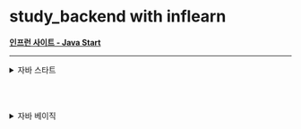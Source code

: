 # study_backend with inflearn

[**인프런 사이트 - Java Start**](https://www.inflearn.com/)

---

<details>
<summary>자바 스타트</summary>

> 2025.05.29
## Section 0. 강의 소개와 자료
- [x] 1.강의 소개
- [x] 2.수업 자료
- [x] 3.강의 소스 코드

## Section 1. Hello World
- [x] 4.개발 환경 설정
- [x] 5.다운로드 소스 코드 실행 방법
  - 예제: [Main.java](java_start/Main.java) 
- [x] 6.자바 프로그램 실행
  - 예제: [HelloJava.java](java_start/HelloJava.java)
  - 예제: [HelloJava2.java](java_start/HelloJava2.java)
- [x] 7.주석(comment)
  - 예제: [CommentJava](java_start/CommentJava.java)
- [x] 8.자바란?
  - 자바 표준 스펙 (설계도 = 문서)
  - 참고 문서: [어떤 JDK 버전을 사용해야할까요?](https://whichjdk.com/ko)
  - 컴파일과 실행
    - 컴파일러 (javac 프로그램 사용: ```.java → .class```
    - 실행 (java 프로그램 사용: JVM 실행)
  - IDE와 자바 (인텔리제이: ```.java → .class → 실행``` 전 과정을 자동으로 해줌)
  - 자바와 운영체제 독립성 (모든 OS에서 실행 가능)

<br><br>

> 2025.06.03
## Section 2. 변수
- [x] 9.변수 시작
  - 예제: [Var1.java](java_start/variable/Var1.java)
  - 예제: [Var2.java](java_start/variable/Var2.java)
- [x] 10.변수 값 변경
  - 예제: [Var3.java](java_start/variable/Var3.java)
- [x] 11.변수 선언과 초기화
  - 예제: [Var4.java](java_start/variable/Var4.java)
  - 예제: [Var5.java](java_start/variable/Var5.java)
  - 예제: [Var6.java](java_start/variable/Var6.java) 주석 해제 필요
- [x] 12.변수 타입1
  - 예제: [Var7.java](java_start/variable/Var7.java)
- [x] 13.변수 타입2
  - 예제: [Var8.java](java_start/variable/Var8.java)
- [x] 14.변수 명명 규칙
- [x] 15.문제와 풀이
  - 예제: [VarEx1Question.java](java_start/variable/ex/VarEx1Question.java)
  - 예제: [VarEx2.java](java_start/variable/ex/VarEx2.java)
  - 예제: [VarEx3.java](java_start/variable/ex/VarEx3.java)
- [x] 16.정리

## Section 3. 연산자
- [x] 17.산술 연산자
  - 예제: [Operator1.java](java_start/operator/Operator1.java)
- [x] 18.문자열 더하기
  - 예제: [Operator2.java](java_start/operator/Operator2.java)
- [x] 19.연산자 우선순위
  - 예제: [Operator3.java](java_start/operator/Operator3.java)
  - 예제: [Operator4.java](java_start/operator/Operator4.java)
- [x] 20.증감 연산자
  - 예제: [OperatorAdd1.java](java_start/operator/OperatorAdd1.java)
  - 예제: [OperatorAdd2.java](java_start/operator/OperatorAdd2.java)
- [x] 21.비교 연산자
  - 예제: [Comp1.java](java_start/operator/Comp1.java)
  - 예제: [Comp2.java](java_start/operator/Comp2.java)
- [x] 22.논리 연산자
  - 예제: [Logical1.java](java_start/operator/Logical1.java)
  - 예제: [Logical2.java](java_start/operator/Logical2.java)
- [x] 23.대입 연산자
  - 예제: [Assign1.java](java_start/operator/Assign1.java)
- [x] 24.문제와 풀이
  - 예제: [OperationEx1.java](java_start/operator/ex/OperationEx1.java)
  - 예제: [OperationEx2.java](java_start/operator/ex/OperationEx2.java)
  - 예제: [OperationEx3.java](java_start/operator/ex/OperationEx3.java)
- [x] 25.정리

<br><br>

> 2025.06.04
## Section 4. 조건문
- [x] 26.if문1 - if, else
  - 예제: [If1.java](java_start/cond/If1.java)
  - 예제: [If2.java](java_start/cond/If2.java)
- [x] 27.if문2 - else if
  - 예제: [If3.java](java_start/cond/If3.java)
  - 예제: [If4.java](java_start/cond/If4.java)
- [x] 28.if문3 - if문과 else if문
  - 예제: [If5.java](java_start/cond/If5.java)
  - 예제: [If6.java](java_start/cond/If6.java)
- [x] 29.switch문
  - 예제: [Switch1.java](java_start/cond/Switch1.java)
  - 예제: [Switch2.java](java_start/cond/Switch2.java)
  - 예제: [Switch3.java](java_start/cond/Switch3.java)
  - 예제: [Switch4.java](java_start/cond/Switch4.java)
- [x] 30.삼항 연산자
  - 예제: [CondOp1.java](java_start/cond/CondOp1.java)
  - 예제: [CondOp2.java](java_start/cond/CondOp2.java)
- [x] 31.문제와 풀이1
  - 예제: [ScoreEx.java](java_start/cond/ex/ScoreEx.java)
  - 예제: [DistanceEx.java](java_start/cond/ex/DistanceEx.java)
  - 예제: [ExchangeRateEx.java](java_start/cond/ex/ExchangeRateEx.java)
- [x] 32.문제와 풀이2
  - 예제: [MovieRateEx.java](java_start/cond/ex/MovieRateEx.java)
  - 예제: [GradeSwitchEx.java](java_start/cond/ex/GradeSwitchEx.java)
  - 예제: [CondOpEx.java](java_start/cond/ex/CondOpEx.java)
  - 예제: [EvenOddEx.java](java_start/cond/ex/EvenOddEx.java)
- [x] 33.정리

## Section 5. 반복문
- [x] 34.반복문 시작
  - 예제: [While1_1.java](java_start/loop/While1_1.java)
- [x] 35.while문1
  - 예제: [While1_2.java](java_start/loop/While1_2.java)
- [x] 36.while문2
  - 예제: [While2_1.java](java_start/loop/While2_1.java)
  - 예제: [While2_2.java](java_start/loop/While2_2.java)
  - 예제: [While2_3.java](java_start/loop/While2_3.java)
- [x] 37.do-while문
  - 예제: [DoWhile1.java](java_start/loop/DoWhile1.java)
  - 예제: [DoWhile2.java](java_start/loop/DoWhile2.java)
- [x] 38.break, continue
  - 예제: [Break1.java](java_start/loop/Break1.java)
  - 예제: [Continue1.java](java_start/loop/Continue1.java)
- [x] 39.for문1
  - 예제: [For1.java](java_start/loop/For1.java)
  - 예제: [For2.java](java_start/loop/For2.java)
- [x] 40.for문2
  - 예제: [Break2.java](java_start/loop/Break2.java)
  - 예제: [Break3.java](java_start/loop/Break3.java)
- [x] 41.중첩 반복문
  - 예제: [Nested1.java](java_start/loop/Nested1.java)
- [x] 42.문제와 풀이1
  - 예제: [WhileEx1.java](java_start/loop/ex/WhileEx1.java)
  - 예제: [ForEx1.java](java_start/loop/ex/ForEx1.java)
  - 예제: [WhileEx2.java](java_start/loop/ex/WhileEx2.java)
  - 예제: [ForEx2.java](java_start/loop/ex/ForEx2.java)
  - 예제: [WhileEx3.java](java_start/loop/ex/WhileEx3.java)
  - 예제: [ForEx3.java](java_start/loop/ex/ForEx3.java)
- [x] 43.문제와 풀이2
  - 예제: [NestedEx1.java](java_start/loop/ex/NestedEx1.java)
  - 예제: [NestedEx2.java](java_start/loop/ex/NestedEx2.java)
- [x] 44.정리

<br><br>

> 2025.06.05
## Section 6. 스코프, 형변환
- [x] 45.스코프1 - 지역 변수와 스코프
    - 예제: [Scope1.java](java_start/scope/Scope1.java)
    - 예제: [Scope2.java](java_start/scope/Scope2.java)
- [x] 46.스코프2 - 스코프 존재 이유
    - 예제: [Scope3_1.java](java_start/scope/Scope3_1.java)
    - 예제: [Scope3_2.java](java_start/scope/Scope3_2.java)
- [x] 47.형변환1 - 자동 형변환
  - 예제: [Casting1.java](java_start/casting/Casting1.java)
- [x] 48.형변환2 - 명시적 형변환
  - 예제: [Casting2.java](java_start/casting/Casting2.java)
  - 예제: [Casting3.java](java_start/casting/Casting3.java)
- [x] 49.계산과 형변환
  - 예제: [Casting4.java](java_start/casting/Casting4.java)
- [x] 50.정리

<br><br>

> 2025.06.06
## Section 7. 훈련
- [x] 51.Scanner 학습
  - 예제: [Scanner1.java](java_start/scanner/Scanner1.java)
- [x] 52.Scanner - 기본 예제
  - 예제: [Scanner2.java](java_start/scanner/Scanner2.java)
  - 예제: [Scanner3.java](java_start/scanner/Scanner3.java)
- [x] 53.Scanner - 반복 예제
  - 예제: [ScannerWhile1.java](java_start/scanner/ScannerWhile1.java)
  - 예제: [ScannerWhile2.java](java_start/scanner/ScannerWhile2.java)
  - 예제: [ScannerWhile3.java](java_start/scanner/ScannerWhile3.java)
- [x] 54.문제와 풀이1
  - 예제: [ScannerEx1.java](java_start/scanner/ex/ScannerEx1.java)
  - 예제: [ScannerEx2.java](java_start/scanner/ex/ScannerEx2.java)
  - 예제: [ScannerEx3.java](java_start/scanner/ex/ScannerEx3.java)
  - 예제: [ScannerEx4.java](java_start/scanner/ex/ScannerEx4.java)
- [x] 55.문제와 풀이2
  - 예제: [ChangeVarEx.java](java_start/scanner/ex/ChangeVarEx.java)
  - 예제: [ScannerEx5.java](java_start/scanner/ex/ScannerEx5.java)
- [x] 56.문제와 풀이3
  - 예제: [ScannerWhileEx1.java](java_start/scanner/ex/ScannerWhileEx1.java)
  - 예제: [ScannerWhileEx2.java](java_start/scanner/ex/ScannerWhileEx2.java)
  - 예제: [ScannerWhileEx3.java](java_start/scanner/ex/ScannerWhileEx3.java)
- [x] 57.문제와 풀이4
  - 예제: [ScannerWhileEx4.java](java_start/scanner/ex/ScannerWhileEx4.java)
- [x] 58.정리

<br><br>

> 2025.06.07
## Section 8. 배열
- [x] 59.배열 시작
  - 예제: [Array1.java](java_start/array/Array1.java)
- [x] 60.배열의 선언과 생성
  - 예제: [Array1Ref1.java](java_start/array/Array1Ref1.java)
- [x] 61.배열 사용
- [x] 62.배열 리펙토링
  - 예제: [Array1Ref2.java](java_start/array/Array1Ref2.java)
  - 예제: [Array1Ref3.java](java_start/array/Array1Ref3.java)
  - 예제: [Array1Ref4.java](java_start/array/Array1Ref4.java)
- [x] 63.2차원 배열 - 시작
  - 예제: [ArrayDi0.java](java_start/array/ArrayDi0.java)
- [x] 64.2차원 배열 - 리팩토링1
  - 예제: [ArrayDi1.java](java_start/array/ArrayDi1.java)
  - 예제: [ArrayDi2.java](java_start/array/ArrayDi2.java)
- [x] 65.2차원 배열 - 리팩토링2
  - 예제: [ArrayDi3.java](java_start/array/ArrayDi3.java)
  - 예제: [ArrayDi4.java](java_start/array/ArrayDi4.java)
- [x] 66.향상된 for문
  - 예제: [EnhancedFor1.java](java_start/array/EnhancedFor1.java)
- [x] 67.문제와 풀이1
  - 예제: [ArrayEx1.java](java_start/array/ex/ArrayEx1.java)
  - 예제: [ArrayEx2.java](java_start/array/ex/ArrayEx2.java)
  - 예제: [ArrayEx3.java](java_start/array/ex/ArrayEx3.java)
  - 예제: [ArrayEx4.java](java_start/array/ex/ArrayEx4.java)
  - 예제: [ArrayEx5.java](java_start/array/ex/ArrayEx5.java)
- [x] 68.문제와 풀이2
  - 예제: [ArrayEx6.java](java_start/array/ex/ArrayEx6.java)
  - 예제: [ArrayEx7.java](java_start/array/ex/ArrayEx7.java)
  - 예제: [ArrayEx8.java](java_start/array/ex/ArrayEx8.java)
- [x] 69.문제와 풀이3
  - 예제: [ProductAdminEX.java](java_start/array/ex/ProductAdminEX.java)
- [x] 70.정리

<br><br>

> 2025.06.08
## Section 9. 메서드
- [x] 71.메서드 시작
  - 예제: [Method1.java](java_start/method/Method1.java)
- [x] 72.메서드 사용
  - 예제: [Method1Ref.java](java_start/method/Method1Ref.java)
- [x] 73.메서드 정의
  - 예제: [Method2.java](java_start/method/Method2.java)
- [x] 74.반환 타입
  - 예제: [MethodReturn1.java](java_start/method/MethodReturn1.java)
  - 예제: [MethodReturn2.java](java_start/method/MethodReturn2.java)
- [x] 75.메서드 호출과 값 전달1
  - 예제: [MethodValue0.java](java_start/method/MethodValue0.java)
  - 예제: [MethodValue1.java](java_start/method/MethodValue1.java)
- [x] 76.메서드 호출과 값 전달2
  - 예제: [MethodValue2.java](java_start/method/MethodValue2.java)
  - 예제: [MethodValue3.java](java_start/method/MethodValue3.java)
- [x] 77.메서드와 형변환
  - 예제: [MethodCasting1.java](java_start/method/MethodCasting1.java)
  - 예제: [MethodCasting2.java](java_start/method/MethodCasting2.java)
- [x] 78.메서드 오버로딩
  - 예제: [Overloading1.java](java_start/overloading/Overloading1.java)
  - 예제: [Overloading2.java](java_start/overloading/Overloading2.java)
  - 예제: [Overloading3.java](java_start/overloading/Overloading3.java)
- [x] 79.문제와 풀이1
  - 예제: [MethodEx1Ref.java](java_start/method/ex/MethodEx1Ref.java)
  - 예제: [MethodEx2Ref.java](java_start/method/ex/MethodEx2Ref.java)
  - 예제: [MethodEx3Ref.java](java_start/method/ex/MethodEx3Ref.java)
- [x] 80.문제와 풀이2
  - 예제: [MethodEx4.java](java_start/method/ex/MethodEx4.java)
- [x] 81.정리

<br><br>

## Section 10. 다음으로
- [x] 82.다음으로

</details>

<br><br>

<details>
<summary>자바 베이직</summary>

> 2025.06.09
## Section 1. 강의 소개와 자료
- [x] 1.강의 소개
- [x] 2.수업 자료
- [x] 3.강의 소스 코드

## Section 2. 클래스와 데이터
- [x] 4.프로젝트 환경 구성
- [x] 5.클래스가 필요한 이유
  - 예제: [ClassStart1.java](java_basic/class1/ClassStart1.java)
  - 예제: [ClassStart2.java](java_basic/class1/ClassStart2.java)
- [x] 6.클래스 도입
  - 예제: [Student.java](java_basic/class1/Student.java)
  - 예제: [ClassStart3.java](java_basic/class1/ClassStart3.java)
- [x] 7.객체 사용
- [x] 8.클래스, 객체, 인스턴스 정리
- [x] 9.배열 도입 - 시작
  - 예제: [ClassStart4.java](java_basic/class1/ClassStart4.java)
- [x] 10.배열 도입 - 리펙토링
  - 예제: [ClassStart5.java](java_basic/class1/ClassStart5.java)
- [x] 11.문제와 풀이
  - 예제: [MovieReview.java](java_basic/class1/ex/MovieReview.java)
  - 예제: [MovieReviewMain.java](java_basic/class1/ex/MovieReviewMain.java)
  - 예제: [ProductOrder.java](java_basic/class1/ex/ProductOrder.java)
  - 예제: [ProductOrderMain.java](java_basic/class1/ex/ProductOrderMain.java)
- [x] 12.정리

## Section 3. 기본형과 참조형
- [x] 13.기본형 vs 참조형1 - 시작
- [x] 14.기본형 vs 참조형2 - 변수 대입
  - 예제: [VarChange1.java](java_basic/ref/VarChange1.java)
  - 예제: [Data.java](java_basic/ref/Data.java)
  - 예제: [VarChange2.java](java_basic/ref/VarChange2.java)
- [x] 15.기본형 vs 참조형3 - 메서드 호출
  - 예제: [MethodChange1.java](java_basic/ref/MethodChange1.java)
  - 예제: [MethodChange2.java](java_basic/ref/MethodChange2.java)
- [x] 16.참조형과 메서드 호출 - 활용
  - 예제: [Student.java](java_basic/ref/Student.java)
  - 예제: [Method1.java](java_basic/ref/Method1.java)
  - 예제: [Method2.java](java_basic/ref/Method2.java)
- [x] 17.변수와 초기화
  - 예제: [InitData.java](java_basic/ref/InitData.java)
  - 예제: [InitMain.java](java_basic/ref/InitMain.java)
- [x] 18.null
  - 예제: [NullMain1.java](java_basic/ref/NullMain1.java)
- [x] 19.NullPointerException
  - 예제: [NullMain2.java](java_basic/ref/NullMain2.java)
  - 예제: [BigData.java](java_basic/ref/BigData.java)
  - 예제: [NullMain3.java](java_basic/ref/NullMain3.java)
  - 예제: [NullMain4.java](java_basic/ref/NullMain4.java)
- [x] 20.문제와 풀이
  - 예제: [ProductOrder.java](java_basic/ref/ex/ProductOrder.java)
  - 예제: [ProductOrderMain2.java](java_basic/ref/ex/ProductOrderMain2.java)
  - 예제: [ProductOrderMain3.java](java_basic/ref/ex/ProductOrderMain3.java)
- [x] 21.정리

## Section 4. 객체 지향 프로그래밍
- [ ] 22.절차 지향 프로그래밍1 - 시작
- [ ] 23.절차 지향 프로그래밍2 - 데이터 묶음
- [ ] 24.절차 지향 프로그래밍3 - 메서드 추출
- [ ] 25.클래스와 메서드
- [ ] 26.객체 지향 프로그래밍
- [ ] 27.문제와 풀이
- [ ] 28.정리

## Section 5. 생성자
- [ ] 29.생성자 - 필요한 이유
- [ ] 30.this
- [ ] 31.생성자 - 도입
- [ ] 32.기본 생성자
- [ ] 33.생성자 - 오버로딩과 this()
- [ ] 34.문제와 풀이
- [ ] 35.정리

## Section 6. 패키지
- [ ] 36.패키지 - 시작
- [ ] 37.패키지 - import
- [ ] 38.패키지 규칙
- [ ] 39.패키지 활용
- [ ] 40.정리

## Section 7. 접근 제어자
- [ ] 41.접근 제어자 이해1
- [ ] 42.접근 제어자 이해2
- [ ] 43.접근 제어자 종류
- [ ] 44.접근 제어자 사용 - 필드, 메서드
- [ ] 45.접근 제어자 사용 - 클래스 레벨
- [ ] 46.캡슐화
- [ ] 47.문제와 풀이
- [ ] 48.정리

## Section 8. 자바 메모리 구조와 static
- [ ] 49.자바 메모리 구조
- [ ] 50.스택과 큐 자료 구조
- [ ] 51.스택 영역
- [ ] 52.스택 영역과 힙 영역
- [ ] 53.static 변수1
- [ ] 54.static 변수2
- [ ] 55.static 변수3
- [ ] 56.static 메서드1
- [ ] 57.static 메서드2
- [ ] 58.static 메서드3
- [ ] 59.문제와 풀이
- [ ] 60.정리

## Section 9. final
- [ ] 61.final 변수와 상수1
- [ ] 62.final 변수와 상수2
- [ ] 63.final 변수와 참조
- [ ] 64.정리

## Section 10. 상속
- [ ] 65.상속 - 시작
- [ ] 66.상속 관계
- [ ] 67.상속과 메모리 구조
- [ ] 68.상속과 기능 추가
- [ ] 69.상속과 메서드 오버라이딩
- [ ] 70.상속과 접근 제어
- [ ] 71.super - 부모 참조
- [ ] 72.super - 생성자
- [ ] 73.문제와 풀이
- [ ] 74.정리

## Section 11. 다형성1
- [ ] 75.다형성 시작
- [ ] 76.다형성과 캐스팅
- [ ] 77.캐스팅의 종류
- [ ] 78.다운캐스팅과 주의점
- [ ] 79.instanceof
- [ ] 80.다형성과 메서드 오버라이딩
- [ ] 81.정리

## Section 12. 다형성2
- [ ] 82.다형성 활용1
- [ ] 83.다형성 활용2
- [ ] 84.다형성 활용3
- [ ] 85.추상 클래스1
- [ ] 86.추상 클래스2
- [ ] 87.인터페이스
- [ ] 88.인터페이스 - 다중 구현
- [ ] 89.클래스와 인터페이스 활용
- [ ] 90.정리

## Section 13. 다형성과 설계
- [ ] 91.좋은 객체 지향 프로그래밍이란?
- [ ] 92.다형성 - 역할과 구현 예제1
- [ ] 93.다형성 - 역할과 구현 예제2
- [ ] 94.다형성 - 역할과 구현 예제3
- [ ] 95.OCP(Open-Closed Principle) 원칙
- [ ] 96.문제와 풀이
- [ ] 97.정리

## Section 14. 다음으로
- [ ] 98.다음으로

</details>